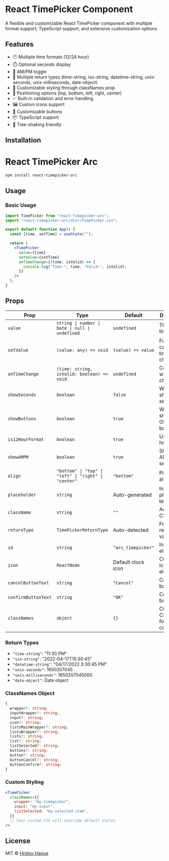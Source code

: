 # React TimePicker Component

A flexible and customizable React TimePicker component with multiple format support, TypeScript support, and extensive customization options.

## Features

- 🕐 Multiple time formats (12/24 hour)
- ⏱️ Optional seconds display
- 🌅 AM/PM toggle
- 📝 Multiple return types (time-string, iso-string, datetime-string, unix-seconds, unix-milliseconds, date-object)
- 🎨 Customizable styling through classNames prop
- 📍 Positioning options (top, bottom, left, right, center)
- ✅ Built-in validation and error handling
- 🖼️ Custom icons support
- 🔘 Customizable buttons
- 📦 TypeScript support
- 🌳 Tree-shaking friendly

## Installation

# React TimePicker Arc

```bash
npm install react-timepicker-arc
```

## Usage

### Basic Usage

```jsx
import TimePicker from "react-timepicker-arc";
import "react-timepicker-arc/dist/TimePicker.css";

export default function App() {
  const [time, setTime] = useState("");

  return (
    <TimePicker
      value={time}
      setValue={setTime}
      onTimeChange={(time, isValid) => {
        console.log("Time:", time, "Valid:", isValid);
      }}
    />
  );
}
```

## Props

| Prop                | Type                                                 | Default            | Description                       |
| ------------------- | ---------------------------------------------------- | ------------------ | --------------------------------- |
| `value`             | `string \| number \| Date \| null \| undefined`      | `undefined`        | The initial time value            |
| `setValue`          | `(value: any) => void`                               | `(value) => value` | Function called when time changes |
| `onTimeChange`      | `(time: string, isValid: boolean) => void`           | `undefined`        | Callback when time changes        |
| `showSeconds`       | `boolean`                                            | `false`            | Whether to show seconds           |
| `showButtons`       | `boolean`                                            | `true`             | Whether to show OK/Cancel buttons |
| `is12HourFormat`    | `boolean`                                            | `true`             | Use 12-hour format                |
| `showAMPM`          | `boolean`                                            | `true`             | Show AM/PM selector               |
| `align`             | `"bottom" \| "top" \| "left" \| "right" \| "center"` | `"bottom"`         | Picker alignment                  |
| `placeholder`       | `string`                                             | Auto-generated     | Input placeholder text            |
| `className`         | `string`                                             | `""`               | Additional CSS class              |
| `returnType`        | `TimePickerReturnType`                               | Auto-detected      | Format of returned value          |
| `id`                | `string`                                             | `"arc_timepicker"` | Input element ID                  |
| `icon`              | `ReactNode`                                          | Default clock icon | Custom icon element               |
| `cancelButtonText`  | `string`                                             | `"Cancel"`         | Cancel button text                |
| `confirmButtonText` | `string`                                             | `"OK"`             | Confirm button text               |
| `classNames`        | `object`                                             | `{}`               | Custom CSS classes for components |

### Return Types

- `"time-string"`: "11:30 PM"
- `"iso-string"`: "2022-04-17T15:30:45"
- `"datetime-string"`: "04/17/2022 3:30:45 PM"
- `"unix-seconds"`: 1650207045
- `"unix-milliseconds"`: 1650207045000
- `"date-object"`: Date object

### ClassNames Object

```typescript
{
  wrapper?: string;
  inputWrapper?: string;
  input?: string;
  icon?: string;
  listsMainWrapper?: string;
  listsWrapper?: string;
  lists?: string;
  list?: string;
  listSelected?: string;
  buttons?: string;
  button?: string;
  buttonCancel?: string;
  buttonConfirm?: string;
}
```

### Custom Styling

```jsx
<TimePicker
  classNames={{
    wrapper: "my-timepicker",
    input: "my-input",
    listSelected: "my-selected-item",
  }}
  // Your custom CSS will override default styles
/>
```

## License

MIT © [Hridoy Haque](https://github.com/hridoyhaque01)
